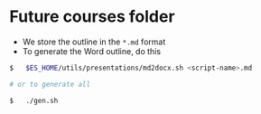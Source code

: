 # Future courses folder

* We store the outline in the `*.md` format
* To generate the Word outline, do this

```bash
$   $ES_HOME/utils/presentations/md2docx.sh <script-name>.md

# or to generate all

$   ./gen.sh
```
